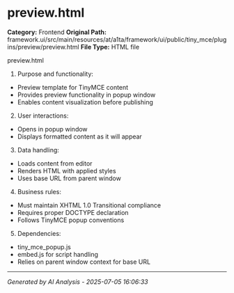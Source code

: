 # preview.html

**Category:** Frontend
**Original Path:** framework.ui/src/main/resources/at/a1ta/framework/ui/public/tiny_mce/plugins/preview/preview.html
**File Type:** HTML file

preview.html
1. Purpose and functionality:
- Preview template for TinyMCE content
- Provides preview functionality in popup window
- Enables content visualization before publishing

2. User interactions:
- Opens in popup window
- Displays formatted content as it will appear

3. Data handling:
- Loads content from editor
- Renders HTML with applied styles
- Uses base URL from parent window

4. Business rules:
- Must maintain XHTML 1.0 Transitional compliance
- Requires proper DOCTYPE declaration
- Follows TinyMCE popup conventions

5. Dependencies:
- tiny_mce_popup.js
- embed.js for script handling
- Relies on parent window context for base URL

---
*Generated by AI Analysis - 2025-07-05 16:06:33*
